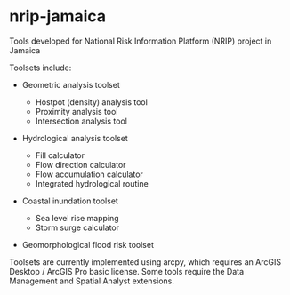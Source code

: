 # nrip-jamaica
Tools developed for National Risk Information Platform (NRIP) project in Jamaica

Toolsets include: 
- Geometric analysis toolset
  - Hostpot (density) analysis tool 
  - Proximity analysis tool
  - Intersection analysis tool

- Hydrological analysis toolset
  - Fill calculator
  - Flow direction calculator
  - Flow accumulation calculator
  - Integrated hydrological routine

- Coastal inundation toolset
  - Sea level rise mapping
  - Storm surge calculator
 
- Geomorphological flood risk toolset

Toolsets are currently implemented using arcpy, which requires an ArcGIS Desktop / ArcGIS Pro basic license. Some tools require the Data Management and Spatial Analyst extensions.
